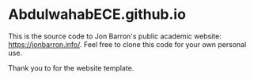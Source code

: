 # AbdulwahabECE.github.io

This is the source code to Jon Barron's public academic website: https://jonbarron.info/. Feel free to clone this code for your own personal use.

Thank you to <Jon Barron href="j_62sept.html?highlight=Warscape"> for the website template.
